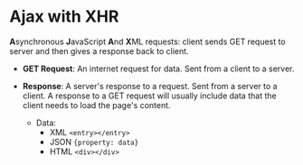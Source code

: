 # Ajax with XHR

**A**synchronous **J**avaScript **A**nd **X**ML requests: client sends GET request to server and then gives a response back to client.

* **GET Request**: An internet request for data. Sent from a client to a server.

* **Response**: A server's response to a request. Sent from a server to a client. A response to a GET request will usually include data that the client needs to load the page's content.
  * Data:
     * XML `<entry></entry>`
     * JSON `{property: data}`
     * HTML `<div></div>`
